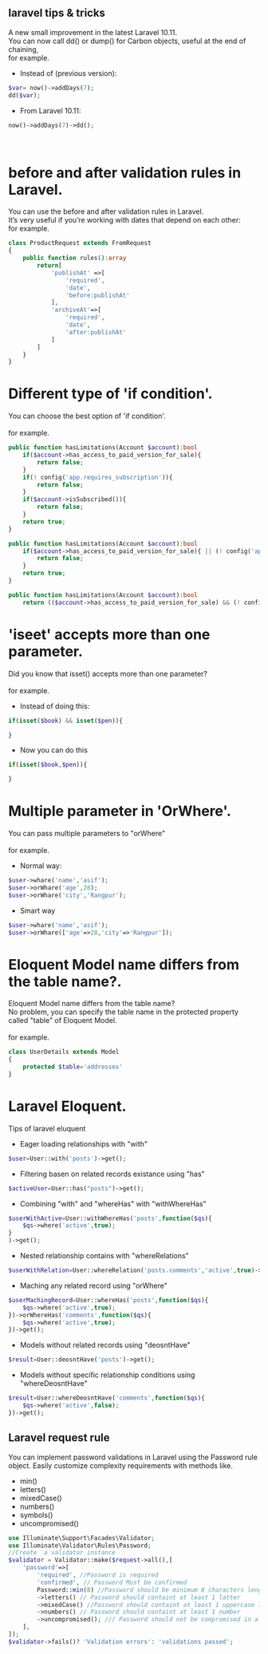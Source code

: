 ## laravel tips & tricks

A new small improvement in the latest Laravel 10.11.<br>
You can now call dd() or dump() for Carbon objects, useful at the end of chaining, <br>for example.

- Instead of (previous version):<br>
```php
$var= now()->addDays(7);
dd($var);
```
- From Laravel 10.11:<br>
```php
now()->addDays(7)->dd();
```
<br>

# before and after validation rules in Laravel.

You can use the before and after validation rules in Laravel. <br>
It’s very useful if you’re working with dates that depend on each other: <br>for example.

```php
class ProductRequest extends FromRequest
{
	public function rules():array
		return[
			'publishAt' =>[
				'required',
				'date',
				'before:publishAt'
			],
			'archiveAt'=>[
				'required',
				'date',
				'after:publishAt'
			]
		]
	}
}
```
# Different type of 'if condition'.

You can choose the best option of 'if condition'. <br>
<br>for example.

```php
public function hasLimitations(Account $account):bool
	if($account->has_access_to_paid_version_for_sale){
		return false;
	}
	if(! config('app.requires_subscription')){
		return false;
	}
	if($account->isSubscribed()){
		return false;
	}
	return true;
}

public function hasLimitations(Account $account):bool
	if($account->has_access_to_paid_version_for_sale){ || (! config('app.requires_subscription')) || ($account->isSubscribed()) {
		return false;
	}
	return true;
}

public function hasLimitations(Account $account):bool
	return (($account->has_access_to_paid_version_for_sale) && (! config('app.requires_subscription')) && ($account->isSubscribed())));
```
# 'iseet' accepts more than one parameter.
Did you know that isset() accepts more than one parameter?<br>
<br>for example.
- Instead of doing this:<br>
```php
if(isset($book) && isset($pen)){

}
```
- Now you can do this<br>
```php
if(isset($book,$pen)){

}
```
# Multiple parameter in 'OrWhere'.
You can pass multiple parameters to "orWhere"<br>
<br>for example.
- Normal way:<br>
```php
$user->whare('name','asif');
$user->orWhare('age',28);
$user->orWhare('city','Rangpur');
```
- Smart way<br>
```php
$user->whare('name','asif');
$user->orWhare(['age'=>28,'city'=>'Rangpur']);
```
# Eloquent Model name differs from the table name?.
Eloquent Model name differs from the table name?<br> No problem, you can specify the table name in the protected property called "table" of Eloquent Model.<br>
<br>for example.
```php
class UserDetails extends Model
{
	protected $table='addresses'
}
```
# Laravel Eloquent.
Tips of laravel eluquent
- Eager loading relationships with "with"
```php
$user=User::with('posts')->get();
```
- Filtering basen on related records existance using "has"
```php
$activeUser=User::has("posts")->get();
```
- Combining "with" and "whereHas" with "withWhereHas"
```php
$userWithActive=User::withWhereHas('posts',function($qs){
	$qs->where('active',true);
}
)->get();
```
- Nested relationship contains with "whereRelations"
```php
$userWithRelation=User::whereRelation('posts.comments','active',true)->get();
```
- Maching any related record using "orWhere"
```php
$userMachingRecord=User::whereHas('posts',function($qs){
	$qs->where('active',true);
})->orWhereHas('comments',function($qs){
	$qs->where('active',true);
})->get();
```
- Models without related records using "deosntHave"
```php
$result=User::deosntHave('posts')->get();
```
- Models without specific relationship conditions using "whereDeosntHave"
```php
$result=User::whereDeosntHave('comments',function($qs){
	$qs->where('active',false);
})->get();
```
## Laravel request rule
You can implement password validations in Laravel using the Password rule object. 
Easily customize complexity requirements with methods like.
- min()
- letters()
- mixedCase()
- numbers()
- symbols()
- uncompromised()
```php
use Illuminate\Support\Facades\Validator;
use Illuminate\Validator\Rules\Password;
//Create  a validator instance
$validator = Validator::make($request->all(),[
	'password'=>[
		'required', //Password is required
		'confirmed', // Password Must be confirmed
		Password::min(8) //Password should be minimum 8 characters length
		->letters() // Password should containt at least 1 latter
		->mixedCase() //Password should containt at least 1 uppercase latter and 1 lowercase latter
		->numbers() // Password should containt at least 1 number
		->uncompromised(); /// Password should not be compromised in a data leak
	],
]);
$validator->fails()? 'Validation errors': 'validations passed';
```
